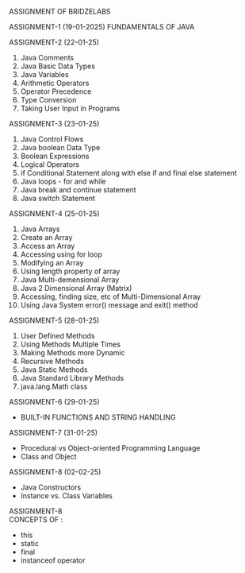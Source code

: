 ASSIGNMENT OF BRIDZELABS

ASSIGNMENT-1 (19-01-2025)
FUNDAMENTALS OF JAVA 

ASSIGNMENT-2 (22-01-25)
1. Java Comments
2. Java Basic Data Types
3. Java Variables
4. Arithmetic Operators
5. Operator Precedence
6. Type Conversion
7. Taking User Input in Programs

ASSIGNMENT-3 (23-01-25)
1. Java Control Flows
2. Java boolean Data Type
3. Boolean Expressions
4. Logical Operators
5. if Conditional Statement along with else if and final else statement
6. Java loops - for and while
7. Java break and continue statement
8. Java switch Statement

ASSIGNMENT-4 (25-01-25)
1. Java Arrays
2. Create an Array
3. Access an Array
4. Accessing using for loop
5. Modifying an Array
6. Using length property of array
7. Java Multi-demensional Array
8. Java 2 Dimensional Array (Matrix)
9. Accessing, finding size, etc of Multi-Dimensional Array
10. Using Java System error() message and exit() method

ASSIGNMENT-5 (28-01-25)
1. User Defined Methods
2. Using Methods Multiple Times
3. Making Methods more Dynamic
4. Recursive Methods
5. Java Static Methods
6. Java Standard Library Methods
7. java.lang.Math class

ASSIGNMENT-6 (29-01-25)
- BUILT-IN FUNCTIONS AND STRING HANDLING 

ASSIGNMENT-7 (31-01-25)
- Procedural vs Object-oriented Programming Language
- Class and Object

ASSIGNMENT-8 (02-02-25)
- Java Constructors
- Instance vs. Class Variables

ASSIGNMENT-8  
CONCEPTS OF :
- this
- static
- final
- instanceof operator
